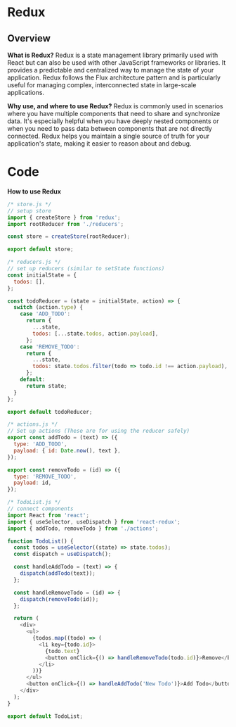 # Redux

## Overview

**What is Redux?**
Redux is a state management library primarily used with React but can also be used with other JavaScript frameworks or libraries. It provides a predictable and centralized way to manage the state of your application. Redux follows the Flux architecture pattern and is particularly useful for managing complex, interconnected state in large-scale applications.

**Why use, and where to use Redux?**
Redux is commonly used in scenarios where you have multiple components that need to share and synchronize data. It's especially helpful when you have deeply nested components or when you need to pass data between components that are not directly connected. Redux helps you maintain a single source of truth for your application's state, making it easier to reason about and debug.


# Code

**How to use Redux**
```js
/* store.js */
// setup store
import { createStore } from 'redux';
import rootReducer from './reducers';

const store = createStore(rootReducer);

export default store;
```

```js
/* reducers.js */
// set up reducers (similar to setState functions)
const initialState = {
  todos: [],
};

const todoReducer = (state = initialState, action) => {
  switch (action.type) {
    case 'ADD_TODO':
      return {
        ...state,
        todos: [...state.todos, action.payload],
      };
    case 'REMOVE_TODO':
      return {
        ...state,
        todos: state.todos.filter(todo => todo.id !== action.payload),
      };
    default:
      return state;
  }
};

export default todoReducer;
```

```js
/* actions.js */
// Set up actions (These are for using the reducer safely)
export const addTodo = (text) => ({
  type: 'ADD_TODO',
  payload: { id: Date.now(), text },
});

export const removeTodo = (id) => ({
  type: 'REMOVE_TODO',
  payload: id,
});
```

```js
/* TodoList.js */
// connect components
import React from 'react';
import { useSelector, useDispatch } from 'react-redux';
import { addTodo, removeTodo } from './actions';

function TodoList() {
  const todos = useSelector((state) => state.todos);
  const dispatch = useDispatch();

  const handleAddTodo = (text) => {
    dispatch(addTodo(text));
  };

  const handleRemoveTodo = (id) => {
    dispatch(removeTodo(id));
  };

  return (
    <div>
      <ul>
        {todos.map((todo) => (
          <li key={todo.id}>
            {todo.text}
            <button onClick={() => handleRemoveTodo(todo.id)}>Remove</button>
          </li>
        ))}
      </ul>
      <button onClick={() => handleAddTodo('New Todo')}>Add Todo</button>
    </div>
  );
}

export default TodoList;
```